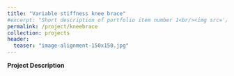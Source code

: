 ```yaml
---
title: "Variable stiffness knee brace"
#excerpt: "Short description of portfolio item number 1<br/><img src='/images/Laser_scanner.png'>"
permalink: /project/kneebrace
collection: projects
header:
  teaser: "image-alignment-150x150.jpg"
---
```


**Project Description**
